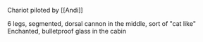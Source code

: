 Chariot piloted by [[Andi]]

6 legs, segmented, dorsal cannon in the middle, sort of "cat like"
Enchanted, bulletproof glass in the cabin